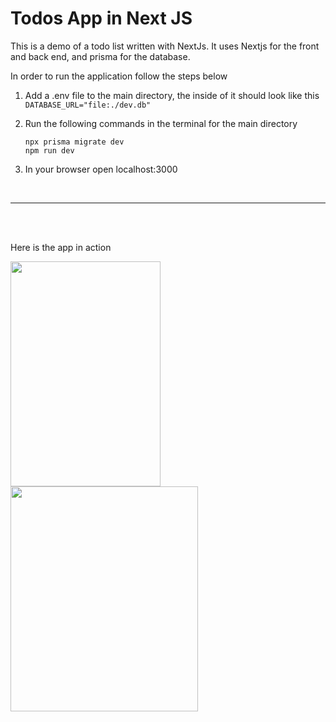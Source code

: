 # Todos App in Next JS

This is a demo of a todo list written with NextJs. It uses Nextjs for the front and back end, and prisma for the database.

In order to run the application follow the steps below

1. Add a .env file to the main directory, the inside of it should look like this  
    ```DATABASE_URL="file:./dev.db"```

2. Run the following commands in the terminal for the main directory
    ```
    npx prisma migrate dev
    npm run dev
    ```
3. In your browser open localhost:3000

<br>

---

<br>

<br>

Here is the app in action

<p float="left">
    <img src='https://github.com/argentinamoose/nexttodos/tree/master/readme_extra/NextTodos.gif' width="240" height="360">
    <img src='https://github.com/argentinamoose/nexttodos/tree/master/readme_extra/NextTodos.jpg' width="300" height="360">
</p>